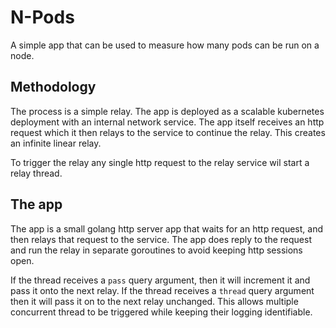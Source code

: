 # N-Pods

A simple app that can be used to measure how many pods can be run on a node.

## Methodology

The process is a simple relay.  The app is deployed as a scalable kubernetes
deployment with an internal network service. The app itself receives an http
request which it then relays to the service to continue the relay. This creates
an infinite linear relay.

To trigger the relay any single http request to the relay service wil start a
relay thread.

## The app

The app is a small golang http server app that waits for an http request, and
then relays that request to the service. The app does reply to the request and
run the relay in separate goroutines to avoid keeping http sessions open.

If the thread receives a `pass` query argument, then it will increment it and
pass it onto the next relay.
If the thread receives a `thread` query argument then it will pass it on to the
next relay unchanged.  This allows multiple concurrent thread to be triggered
while keeping their logging identifiable.
